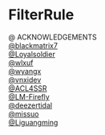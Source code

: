 # FilterRule
@ ACKNOWLEDGEMENTS<br>
[@blackmatrix7](https://github.com/blackmatrix7/ios_rule_script/tree/master/rule/Shadowrocket) <br>
[@Loyalsoldier](https://github.com/Loyalsoldier/clash-rules)<br>
[@wlxuf](https://github.com/wlxuf/Shadowrocket)<br>
[@wyangx](https://github.com/wyangx/Rules/blob/main/shadowrocket.conf)<br>
[@vnxidev](https://github.com/vnxidev/sfw)<br>
[@ACL4SSR](https://github.com/ACL4SSR/ACL4SSR/blob/master/Clash)<br>
[@LM-Firefly](https://github.com/LM-Firefly/Rules)<br>
[@deezertidal](https://github.com/deezertidal/shadowrocket-rules)<br>
[@missuo](https://raw.githubusercontent.com/missuo/ASN-China/main/ASN.China.list)<br>
[@Liguangming](https://liguangming.com/Shadowrocket)

